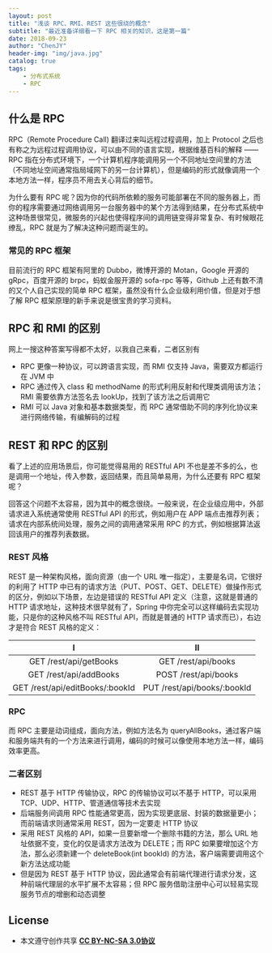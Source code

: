 ```yaml
---
layout: post
title: "浅谈 RPC、RMI、REST 这些很绕的概念"
subtitle: "最近准备详细看一下 RPC 相关的知识，这是第一篇"
date: 2018-09-23
author: "ChenJY"
header-img: "img/java.jpg"
catalog: true
tags: 
    - 分布式系统
    - RPC
---
```


## 什么是 RPC
RPC（Remote Procedure Call) 翻译过来叫远程过程调用，加上 Protocol 之后也有称之为远程过程调用协议，可以由不同的语言实现，根据维基百科的解释 —— RPC 指在分布式环境下，一个计算机程序能调用另一个不同地址空间里的方法（不同地址空间通常指局域网下的另一台计算机），但是编码的形式就像调用一个本地方法一样，程序员不用去关心背后的细节。

为什么要有 RPC 呢？因为你的代码所依赖的服务可能部署在不同的服务器上，而你的程序需要通过网络调用另一台服务器中的某个方法得到结果，在分布式系统中这种场景很常见，微服务的兴起也使得程序间的调用链变得非常复杂、有时候眼花缭乱，RPC 就是为了解决这种问题而诞生的。

### 常见的 RPC 框架
目前流行的 RPC 框架有阿里的 Dubbo，微博开源的 Motan，Google 开源的 gRpc，百度开源的 brpc，蚂蚁金服开源的 sofa-rpc 等等，Github 上还有数不清的又个人自己实现的简单 RPC 框架，虽然没有什么企业级利用价值，但是对于想了解 RPC 框架原理的新手来说是很宝贵的学习资料。

## RPC 和 RMI 的区别
网上一搜这种答案写得都不太好，以我自己来看，二者区别有
* RPC 更像一种协议，可以跨语言实现，而 RMI 仅支持 Java，需要双方都运行在 JVM 中
* RPC 通过传入 class 和 methodName 的形式利用反射和代理类调用该方法；RMI 需要依靠方法签名去 lookUp，找到了该方法之后调用它
* RMI 可以 Java 对象和基本数据类型，而 RPC 通常借助不同的序列化协议来进行网络传输，有编解码的过程

## REST 和 RPC 的区别
看了上述的应用场景后，你可能觉得易用的 RESTful API 不也是差不多的么，也是调用一个地址，传入参数，返回结果，而且简单易用，为什么还要有 RPC 框架呢？

回答这个问题不太容易，因为其中的概念很绕。一般来说，在企业级应用中，外部请求进入系统通常使用 RESTful API 的形式，例如用户在 APP 端点击推荐列表；请求在内部系统间处理，服务之间的调用通常采用 RPC 的方式，例如根据算法返回该用户的推荐列表数据。

### REST 风格
REST 是一种架构风格，面向资源（由一个 URL 唯一指定），主要是名词，它很好的利用了 HTTP 中已有的请求方法（PUT、POST、GET、DELETE）做操作形式的区分，例如以下场景，左边是错误的 RESTful API 定义（注意，这就是普通的 HTTP 请求地址，这种技术很早就有了，Spring 中你完全可以这样编码去实现功能，只是你的这种风格不叫 RESTful API，而就是普通的 HTTP 请求而已），右边才是符合 REST 风格的定义：

| I | II | 
| :--------: | :----------: | 
| GET /rest/api/getBooks |  GET /rest/api/books |
| GET /rest/api/addBooks |  POST /rest/api/books |
| GET /rest/api/editBooks/:bookId |  PUT /rest/api/books/:bookId |

### RPC
而 RPC 主要是动词组成，面向方法，例如方法名为 queryAllBooks，通过客户端和服务端共有的一个方法来进行调用，编码的时候可以像使用本地方法一样，编码效率更高。

### 二者区别
* REST 基于 HTTP 传输协议，RPC 的传输协议可以不基于 HTTP，可以采用 TCP、UDP、HTTP、管道通信等技术去实现
* 后端服务间调用 RPC 性能通常更高，因为实现更底层、封装的数据量更小；而前端请求则通常采用 REST，因为一定要走 HTTP 协议
* 采用 REST 风格的 API，如果一旦要新增一个删除书籍的方法，那么 URL 地址依据不变，变化的仅是请求方法改为 DELETE；而 RPC 如果要增加这个方法，那么必须新建一个 deleteBook(int bookId) 的方法，客户端需要调用这个新方法达成功能
* 但是因为 REST 基于 HTTP 协议，因此通常会有前端代理进行请求分发，这种前端代理层的水平扩展不太容易；但 RPC 服务借助注册中心可以轻易实现服务节点的增删和动态调整

## License
* 本文遵守创作共享 <a href="https://creativecommons.org/licenses/by-nc-sa/3.0/cn/" target="_blank"><b>CC BY-NC-SA 3.0协议</b></a>



